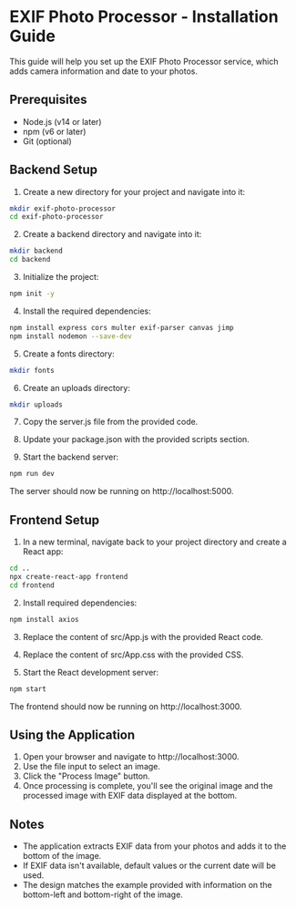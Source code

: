 # EXIF Photo Processor - Installation Guide

This guide will help you set up the EXIF Photo Processor service, which adds camera information and date to your photos.

## Prerequisites

- Node.js (v14 or later)
- npm (v6 or later)
- Git (optional)

## Backend Setup

1. Create a new directory for your project and navigate into it:

```bash
mkdir exif-photo-processor
cd exif-photo-processor
```

2. Create a backend directory and navigate into it:

```bash
mkdir backend
cd backend
```

3. Initialize the project:

```bash
npm init -y
```

4. Install the required dependencies:

```bash
npm install express cors multer exif-parser canvas jimp
npm install nodemon --save-dev
```

5. Create a fonts directory:

```bash
mkdir fonts
```

6. Create an uploads directory:

```bash
mkdir uploads
```

7. Copy the server.js file from the provided code.

8. Update your package.json with the provided scripts section.

9. Start the backend server:

```bash
npm run dev
```

The server should now be running on http://localhost:5000.

## Frontend Setup

1. In a new terminal, navigate back to your project directory and create a React app:

```bash
cd ..
npx create-react-app frontend
cd frontend
```

2. Install required dependencies:

```bash
npm install axios
```

3. Replace the content of src/App.js with the provided React code.

4. Replace the content of src/App.css with the provided CSS.

5. Start the React development server:

```bash
npm start
```

The frontend should now be running on http://localhost:3000.

## Using the Application

1. Open your browser and navigate to http://localhost:3000.
2. Use the file input to select an image.
3. Click the "Process Image" button.
4. Once processing is complete, you'll see the original image and the processed image with EXIF data displayed at the bottom.

## Notes

- The application extracts EXIF data from your photos and adds it to the bottom of the image.
- If EXIF data isn't available, default values or the current date will be used.
- The design matches the example provided with information on the bottom-left and bottom-right of the image.
